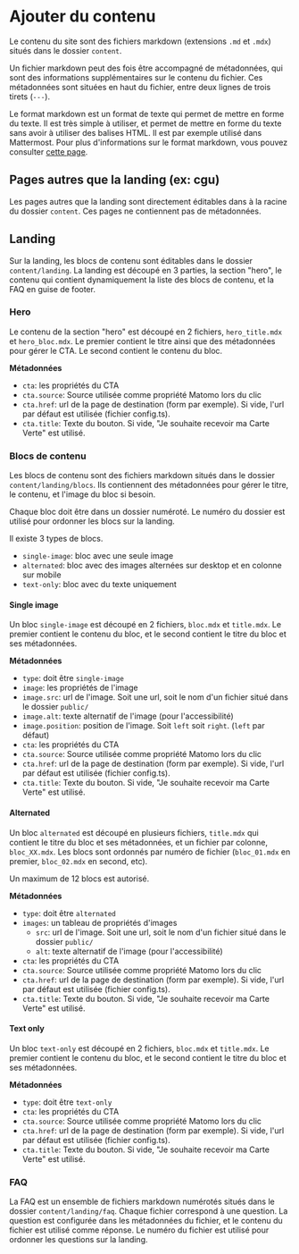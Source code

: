 # Ajouter du contenu
Le contenu du site sont des fichiers markdown (extensions `.md` et `.mdx`) situés dans le dossier `content`.

Un fichier markdown peut des fois être accompagné de métadonnées, qui sont des informations supplémentaires sur le contenu du fichier. Ces métadonnées sont situées en haut du fichier, entre deux lignes de trois tirets (`---`).

Le format markdown est un format de texte qui permet de mettre en forme du texte. Il est très simple à utiliser, et permet de mettre en forme du texte sans avoir à utiliser des balises HTML. Il est par exemple utilisé dans Mattermost. Pour plus d'informations sur le format markdown, vous pouvez consulter [cette page](https://github.github.com/gfm/).

## Pages autres que la landing (ex: cgu)
Les pages autres que la landing sont directement éditables dans à la racine du dossier `content`. Ces pages ne contiennent pas de métadonnées.

## Landing
Sur la landing, les blocs de contenu sont éditables dans le dossier `content/landing`. La landing est découpé en 3 parties, la section "hero", le contenu qui contient dynamiquement la liste des blocs de contenu, et la FAQ en guise de footer.

### Hero
Le contenu de la section "hero" est découpé en 2 fichiers, `hero_title.mdx` et `hero_bloc.mdx`. Le premier contient le titre ainsi que des métadonnées pour gérer le CTA. Le second contient le contenu du bloc.

**Métadonnées**
- `cta`: les propriétés du CTA
- `cta.source`: Source utilisée comme propriété Matomo lors du clic
- `cta.href`: url de la page de destination (form par exemple). Si vide, l'url par défaut est utilisée (fichier config.ts).
- `cta.title`: Texte du bouton. Si vide, "Je souhaite recevoir ma Carte Verte" est utilisé.

### Blocs de contenu
Les blocs de contenu sont des fichiers markdown situés dans le dossier `content/landing/blocs`. Ils contiennent des métadonnées pour gérer le titre, le contenu, et l'image du bloc si besoin.

Chaque bloc doit être dans un dossier numéroté. Le numéro du dossier est utilisé pour ordonner les blocs sur la landing.

Il existe 3 types de blocs.
- `single-image`: bloc avec une seule image
- `alternated`: bloc avec des images alternées sur desktop et en colonne sur mobile
- `text-only`: bloc avec du texte uniquement

#### Single image
Un bloc `single-image` est découpé en 2 fichiers, `bloc.mdx` et `title.mdx`. Le premier contient le contenu du bloc, et le second contient le titre du bloc et ses métadonnées.

**Métadonnées**
- `type`: doit être `single-image`
- `image`: les propriétés de l'image
- `image.src`: url de l'image. Soit une url, soit le nom d'un fichier situé dans le dossier `public/`
- `image.alt`: texte alternatif de l'image (pour l'accessibilité)
- `image.position`: position de l'image. Soit `left` soit `right`. (`left` par défaut)
- `cta`: les propriétés du CTA
- `cta.source`: Source utilisée comme propriété Matomo lors du clic
- `cta.href`: url de la page de destination (form par exemple). Si vide, l'url par défaut est utilisée (fichier config.ts).
- `cta.title`: Texte du bouton. Si vide, "Je souhaite recevoir ma Carte Verte" est utilisé.

#### Alternated
Un bloc `alternated` est découpé en plusieurs fichiers, `title.mdx` qui contient le titre du bloc et ses métadonnées, et un fichier par colonne, `bloc_XX.mdx`. Les blocs sont ordonnés par numéro de fichier (`bloc_01.mdx` en premier, `bloc_02.mdx` en second, etc).

Un maximum de 12 blocs est autorisé.

**Métadonnées**
- `type`: doit être `alternated`
- `images`: un tableau de propriétés d'images
    - `src`: url de l'image. Soit une url, soit le nom d'un fichier situé dans le dossier `public/`
    - `alt`: texte alternatif de l'image (pour l'accessibilité)
- `cta`: les propriétés du CTA
- `cta.source`: Source utilisée comme propriété Matomo lors du clic
- `cta.href`: url de la page de destination (form par exemple). Si vide, l'url par défaut est utilisée (fichier config.ts).
- `cta.title`: Texte du bouton. Si vide, "Je souhaite recevoir ma Carte Verte" est utilisé.

#### Text only
Un bloc `text-only` est découpé en 2 fichiers, `bloc.mdx` et `title.mdx`. Le premier contient le contenu du bloc, et le second contient le titre du bloc et ses métadonnées.

**Métadonnées**
- `type`: doit être `text-only`
- `cta`: les propriétés du CTA
- `cta.source`: Source utilisée comme propriété Matomo lors du clic
- `cta.href`: url de la page de destination (form par exemple). Si vide, l'url par défaut est utilisée (fichier config.ts).
- `cta.title`: Texte du bouton. Si vide, "Je souhaite recevoir ma Carte Verte" est utilisé.

### FAQ
La FAQ est un ensemble de fichiers markdown numérotés situés dans le dossier `content/landing/faq`. Chaque fichier correspond à une question. La question est configurée dans les métadonnées du fichier, et le contenu du fichier est utilisé comme réponse. Le numéro du fichier est utilisé pour ordonner les questions sur la landing.

